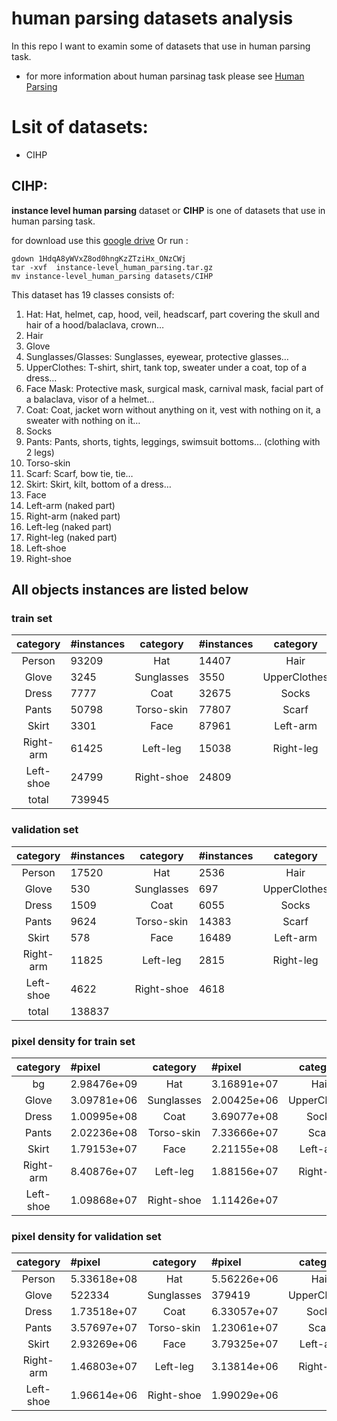 # human parsing datasets analysis

In this repo I want to examin some of datasets that use in human parsing task.

- for more information about human parsinag task please see [Human Parsing](https://paperswithcode.com/task/human-parsing/latest)

# Lsit of datasets:
- CIHP

## CIHP:
**instance level human parsing** dataset or **CIHP** is one of datasets that use in human parsing task.

for download use this [google drive](https://drive.google.com/drive/folders/0BzvH3bSnp3E9ZW9paE9kdkJtM3M?resourcekey=0-vgKJX42GVFaAwjhEWAncjQ)
Or run :
```
gdown 1HdqA8yWVxZ8od0hngKzZTziHx_ONzCWj
tar -xvf  instance-level_human_parsing.tar.gz
mv instance-level_human_parsing datasets/CIHP

```
This dataset has 19 classes consists of:
1. Hat: Hat, helmet, cap, hood, veil, headscarf, part covering the skull and hair of a hood/balaclava, crown…
2. Hair
3. Glove
4. Sunglasses/Glasses: Sunglasses, eyewear, protective glasses…
5. UpperClothes: T-shirt, shirt, tank top, sweater under a coat, top of a dress…
6. Face Mask: Protective mask, surgical mask, carnival mask, facial part of a balaclava, visor of a helmet…
7. Coat: Coat, jacket worn without anything on it, vest with nothing on it, a sweater with nothing on it…
8. Socks
9. Pants: Pants, shorts, tights, leggings, swimsuit bottoms… (clothing with 2 legs)
10. Torso-skin
11. Scarf: Scarf, bow tie, tie…
12. Skirt: Skirt, kilt, bottom of a dress…
13. Face
14. Left-arm (naked part)
15. Right-arm (naked part)
16. Left-leg (naked part)
17. Right-leg (naked part)
18. Left-shoe
19. Right-shoe

## All objects instances are listed below

### train set

|  category  | #instances   |  category  | #instances   |   category   | #instances   | 
|:----------:|:-------------|:----------:|:-------------|:------------:|:-------------|
|   Person   | 93209        |    Hat     | 14407        |     Hair     | 83797        |
|   Glove    | 3245         | Sunglasses | 3550         | UpperClothes | 72028        |
|   Dress    | 7777         |    Coat    | 32675        |    Socks     | 6283         |
|   Pants    | 50798        | Torso-skin | 77807        |    Scarf     | 2985         |
|   Skirt    | 3301         |    Face    | 87961        |   Left-arm   | 59088        |
| Right-arm  | 61425        |  Left-leg  | 15038        |  Right-leg   | 14963        |
| Left-shoe  | 24799        | Right-shoe | 24809        |              |              |
|   total    | 739945       |            |              |              |              |


### validation set
|  category  | #instances   |  category  | #instances   |   category   | #instances   |
|:----------:|:-------------|:----------:|:-------------|:------------:|:-------------|
|   Person   | 17520        |    Hat     | 2536         |     Hair     | 15797        |
|   Glove    | 530          | Sunglasses | 697          | UpperClothes | 13497        |
|   Dress    | 1509         |    Coat    | 6055         |    Socks     | 1109         |
|   Pants    | 9624         | Torso-skin | 14383        |    Scarf     | 575          |
|   Skirt    | 578          |    Face    | 16489        |   Left-arm   | 11249        |
| Right-arm  | 11825        |  Left-leg  | 2815         |  Right-leg   | 2809         |
| Left-shoe  | 4622         | Right-shoe | 4618         |              |              |
|   total    | 138837       |            |              |              |              |

### pixel density for train set
|  category  | #pixel      |  category  | #pixel      |   category   | #pixel      |
|:----------:|:------------|:----------:|:------------|:------------:|:------------|
|   bg       | 2.98476e+09 |    Hat     | 3.16891e+07 |     Hair     | 2.3207e+08  |
|   Glove    | 3.09781e+06 | Sunglasses | 2.00425e+06 | UpperClothes | 4.79024e+08 |
|   Dress    | 1.00995e+08 |    Coat    | 3.69077e+08 |    Socks     | 6.47901e+06 |
|   Pants    | 2.02236e+08 | Torso-skin | 7.33666e+07 |    Scarf     | 9.95388e+06 |
|   Skirt    | 1.79153e+07 |    Face    | 2.21155e+08 |   Left-arm   | 7.85701e+07 |
| Right-arm  | 8.40876e+07 |  Left-leg  | 1.88156e+07 |  Right-leg   | 1.86267e+07 |
| Left-shoe  | 1.09868e+07 | Right-shoe | 1.11426e+07 |              |             |

### pixel density for validation set

|  category  | #pixel      |  category  | #pixel      |   category   | #pixel      |
|:----------:|:------------|:----------:|:------------|:------------:|:------------|
|   Person   | 5.33618e+08 |    Hat     | 5.56226e+06 |     Hair     | 4.07608e+07 |
|   Glove    | 522334      | Sunglasses | 379419      | UpperClothes | 8.48936e+07 |
|   Dress    | 1.73518e+07 |    Coat    | 6.33057e+07 |    Socks     | 1.28626e+06 |
|   Pants    | 3.57697e+07 | Torso-skin | 1.23061e+07 |    Scarf     | 1.91357e+06 |
|   Skirt    | 2.93269e+06 |    Face    | 3.79325e+07 |   Left-arm   | 1.32471e+07 |
| Right-arm  | 1.46803e+07 |  Left-leg  | 3.13814e+06 |  Right-leg   | 3.10248e+06 |
| Left-shoe  | 1.96614e+06 | Right-shoe | 1.99029e+06 |              |             |


